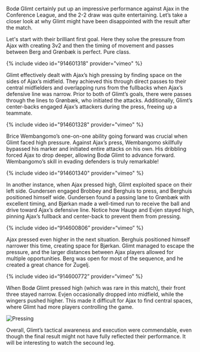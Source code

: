 Bodø Glimt certainly put up an impressive performance against Ajax in the Conference League, and the 2-2 draw was quite entertaining. Let’s take a closer look at why Glimt might have been disappointed with the result after the match.

Let's start with their brilliant first goal. Here they solve the pressure from Ajax with creating 3v2 and then the timing of movement and passes between Berg and Grønbæk is perfect. Pure class.   

{% include video id="914601318" provider="vimeo" %}

Glimt effectively dealt with Ajax’s high pressing by finding space on the sides of Ajax’s midfield. They achieved this through direct passes to their central midfielders and overlapping runs from the fullbacks when Ajax’s defensive line was narrow. Prior to both of Glimt’s goals, there were passes through the lines to Grønbæk, who initiated the attacks. Additionally, Glimt’s center-backs engaged Ajax’s attackers during the press, freeing up a teammate.

{% include video id="914601328" provider="vimeo" %}

Brice Wembangomo’s one-on-one ability going forward was crucial when Glimt faced high pressure. Against Ajax’s press, Wembangomo skillfully bypassed his marker and initiated entire attacks on his own. His dribbling forced Ajax to drop deeper, allowing Bodø Glimt to advance forward. Wembangomo’s skill in evading defenders is truly remarkable!

{% include video id="914601340" provider="vimeo" %}

In another instance, when Ajax pressed high, Glimt exploited space on their left side. Gundersen engaged Brobbey and Berghuis to press, and Berghuis positioned himself wide. Gundersen found a passing lane to Grønbæk with excellent timing, and Bjørkan made a well-timed run to receive the ball and drive toward Ajax’s defensive line. Notice how Hauge and Evjen stayed high, pinning Ajax’s fullback and center-back to prevent them from pressing.

{% include video id=“914600806” provider=“vimeo” %}

Ajax pressed even higher in the next situation. Berghuis positioned himself narrower this time, creating space for Bjørkan. Glimt managed to escape the pressure, and the larger distances between Ajax players allowed for multiple opportunities. Berg was open for most of the sequence, and he created a great chance for Zugelj.

{% include video id=“914600772” provider=“vimeo” %}

When Bodø Glimt pressed high (which was rare in this match), their front three stayed narrow. Evjen occasionally dropped into midfield, while the wingers pushed higher. This made it difficult for Ajax to find central spaces, where Glimt had more players controlling the game.

![Pressing](https://github.com/n0rthface43/Ball/assets/157420543/0e440950-7b9e-4e1f-bc91-76e5aff22ae9)

Overall, Glimt’s tactical awareness and execution were commendable, even though the final result might not have fully reflected their performance. It will be interesting to watch the secound leg. 


